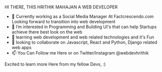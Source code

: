 HI THERE, THIS HRITHIK MAHAJAN A WEB DEVELOPER

- 👋 Currently working as a Social Media Manager At Factcrescendo.com Looking forward to transition into web development
- 👀 I’m interested in Programming and Building UI's that can help Startups achieve there best look on the web
- 🌱 learning web development and web related technologies and it's Fun
- 💞️ looking to collaborate on Javascript, React and Python, Django related web apps
- 📫 You Can Follow me Here or on Twitter/Instagram @webdevhrithik 

Excited to learn more Here from my fellow Devs, :)
